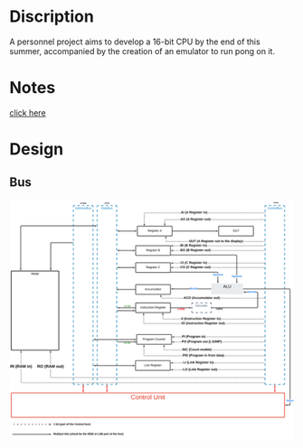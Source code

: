# Discription
A personnel project aims to develop a 16-bit CPU by the end of this summer, accompanied by the creation of an emulator to run pong on it.

# Notes
[click here](https://brachigh.github.io/Bracho-CPU/)

# Design

## Bus
![alt text](https://github.com/brachiGH/Bracho-CPU/blob/main/Components/asset/images/bus.svg?raw=true)